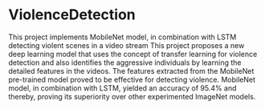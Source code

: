 # ViolenceDetection
This project implements MobileNet model, in combination with LSTM detecting violent scenes in a video stream This project proposes a new deep learning model that uses the concept of transfer learning for violence detection and also identifies the aggressive individuals by learning the detailed features in the videos. The features extracted from the MobileNet pre-trained model proved to be effective for detecting violence. MobileNet model, in combination with LSTM, yielded an accuracy of 95.4% and thereby, proving its superiority over other experimented ImageNet models.
